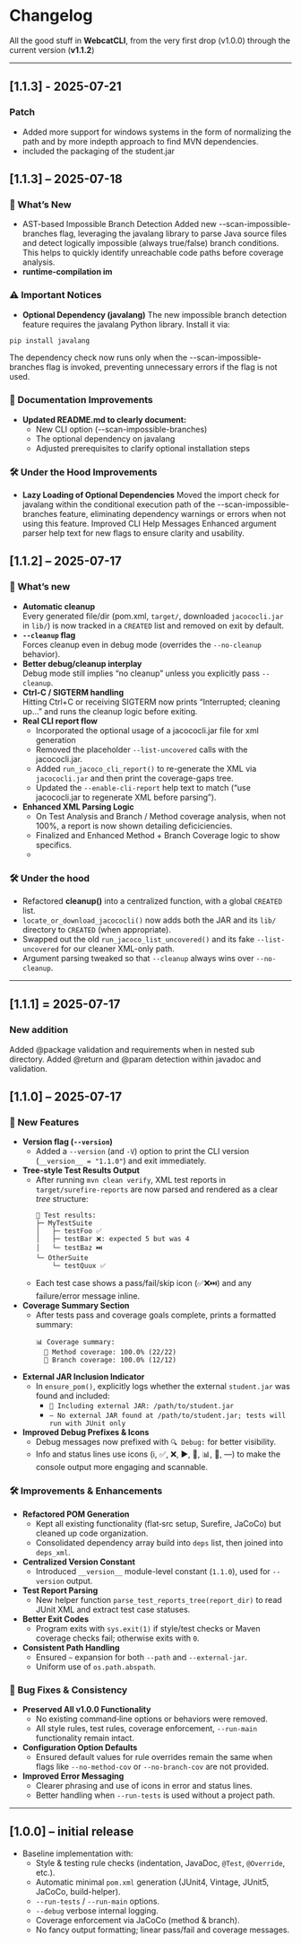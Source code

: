 # Changelog

All the good stuff in **WebcatCLI**, from the very first drop (v1.0.0) through the current version (**v1.1.2**)

---

## [1.1.3] - 2025-07-21

### Patch
- Added more support for windows systems in the form of normalizing the path and by more indepth approach to find MVN dependencies.
- included the packaging of the student.jar

## [1.1.3] – 2025-07-18

### 🎉 What’s New
- AST-based Impossible Branch Detection
    Added new --scan-impossible-branches flag, leveraging the javalang library to parse Java source files and detect logically impossible (always true/false) branch conditions. This helps to quickly identify unreachable code paths before coverage analysis.
- **runtime-compilation im**

### ⚠️ Important Notices
- **Optional Dependency (javalang)**
    The new impossible branch detection feature requires the javalang Python library. Install it via:
```bash
pip install javalang
```
The dependency check now runs only when the --scan-impossible-branches flag is invoked, preventing unnecessary errors if the flag is not used.

### 📖 Documentation Improvements
- **Updated README.md to clearly document:**
    - New CLI option (--scan-impossible-branches)
    - The optional dependency on javalang
    - Adjusted prerequisites to clarify optional installation steps

### 🛠 Under the Hood Improvements
- **Lazy Loading of Optional Dependencies**
    Moved the import check for javalang within the conditional execution path of the --scan-impossible-branches feature, eliminating dependency warnings or errors when not using this feature.
    Improved CLI Help Messages
    Enhanced argument parser help text for new flags to ensure clarity and usability.


## [1.1.2] – 2025-07-17

### 🎉 What’s new

- **Automatic cleanup**  
  Every generated file/dir (pom.xml, `target/`, downloaded `jacococli.jar` in `lib/`) is now tracked in a `CREATED` list and removed on exit by default.
- **`--cleanup` flag**  
  Forces cleanup even in debug mode (overrides the `--no-cleanup` behavior).
- **Better debug/cleanup interplay**  
  Debug mode still implies “no cleanup” unless you explicitly pass `--cleanup`.
- **Ctrl-C / SIGTERM handling**  
  Hitting Ctrl+C or receiving SIGTERM now prints “Interrupted; cleaning up…” and runs the cleanup logic before exiting.
- **Real CLI report flow**  
  - Incorporated the optional usage of a jacococli.jar file for xml generation
  - Removed the placeholder `--list-uncovered` calls with the jacococli.jar.  
  - Added `run_jacoco_cli_report()` to re-generate the XML via `jacococli.jar` and then print the coverage-gaps tree.  
  - Updated the `--enable-cli-report` help text to match (“use jacococli.jar to regenerate XML before parsing”).
- **Enhanced XML Parsing Logic**
  - On Test Analysis and Branch / Method coverage analysis, when not 100%, a report is now shown detailing deficiciencies.
  - Finalized and Enhanced Method + Branch Coverage logic to show specifics.
  - 

### 🛠 Under the hood

- Refactored **cleanup()** into a centralized function, with a global `CREATED` list.  
- `locate_or_download_jacococli()` now adds both the JAR and its `lib/` directory to `CREATED` (when appropriate).  
- Swapped out the old `run_jacoco_list_uncovered()` and its fake `--list-uncovered` for our cleaner XML-only path.  
- Argument parsing tweaked so that `--cleanup` always wins over `--no-cleanup`.

---

## [1.1.1] = 2025-07-17

### New addition

Added @package validation and requirements when in nested sub directory. 
Added @return and @param detection within javadoc and validation. 

## [1.1.0] – 2025-07-17

### 🚀 New Features

- **Version flag (`--version`)**  
  - Added a `--version` (and `-V`) option to print the CLI version (`__version__ = "1.1.0"`) and exit immediately.  
- **Tree-style Test Results Output**  
  - After running `mvn clean verify`, XML test reports in `target/surefire-reports` are now parsed and rendered as a clear *tree* structure:  
    ```
    🧪 Test results:
    ├─ MyTestSuite
    │   ├─ testFoo ✅
    │   ├─ testBar ❌: expected 5 but was 4
    │   └─ testBaz ⏭️
    └─ OtherSuite
        └─ testQuux ✅
    ```
  - Each test case shows a pass/fail/skip icon (✅❌⏭️) and any failure/error message inline.
- **Coverage Summary Section**  
  - After tests pass and coverage goals complete, prints a formatted summary:
    ```
    📊 Coverage summary:
      🧩 Method coverage: 100.0% (22/22)
      🍃 Branch coverage: 100.0% (12/12)
    ```
- **External JAR Inclusion Indicator**  
  - In `ensure_pom()`, explicitly logs whether the external `student.jar` was found and included:
    - `🔗 Including external JAR: /path/to/student.jar`
    - `— No external JAR found at /path/to/student.jar; tests will run with JUnit only`
- **Improved Debug Prefixes & Icons**  
  - Debug messages now prefixed with `🔍 Debug:` for better visibility.  
  - Info and status lines use icons (ℹ️, ✅, ❌, ▶️, 🧪, 📊, 🔗, —) to make the console output more engaging and scannable.

### 🛠 Improvements & Enhancements

- **Refactored POM Generation**  
  - Kept all existing functionality (flat‐src setup, Surefire, JaCoCo) but cleaned up code organization.  
  - Consolidated dependency array build into `deps` list, then joined into `deps_xml`.  
- **Centralized Version Constant**  
  - Introduced `__version__` module-level constant (`1.1.0`), used for `--version` output.
- **Test Report Parsing**  
  - New helper function `parse_test_reports_tree(report_dir)` to read JUnit XML and extract test case statuses.
- **Better Exit Codes**  
  - Program exits with `sys.exit(1)` if style/test checks or Maven coverage checks fail; otherwise exits with `0`.
- **Consistent Path Handling**  
  - Ensured `~` expansion for both `--path` and `--external-jar`.  
  - Uniform use of `os.path.abspath`.

### 🐛 Bug Fixes & Consistency

- **Preserved All v1.0.0 Functionality**  
  - No existing command‐line options or behaviors were removed.  
  - All style rules, test rules, coverage enforcement, `--run-main` functionality remain intact.
- **Configuration Option Defaults**  
  - Ensured default values for rule overrides remain the same when flags like `--no-method-cov` or `--no-branch-cov` are not provided.
- **Improved Error Messaging**  
  - Clearer phrasing and use of icons in error and status lines.  
  - Better handling when `--run-tests` is used without a project path.

---

## [1.0.0] – initial release

- Baseline implementation with:
  - Style & testing rule checks (indentation, JavaDoc, `@Test`, `@Override`, etc.).
  - Automatic minimal `pom.xml` generation (JUnit4, Vintage, JUnit5, JaCoCo, build-helper).
  - `--run-tests` / `--run-main` options.
  - `--debug` verbose internal logging.
  - Coverage enforcement via JaCoCo (method & branch).
  - No fancy output formatting; linear pass/fail and coverage messages.

